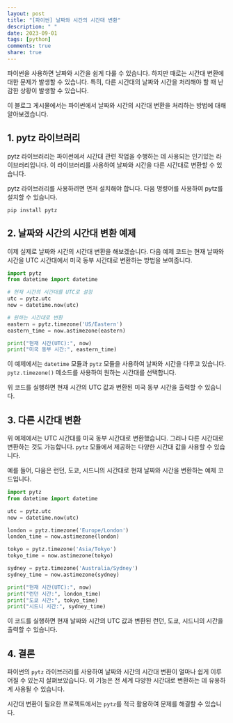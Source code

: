 ```yaml
---
layout: post
title: "[파이썬] 날짜와 시간의 시간대 변환"
description: " "
date: 2023-09-01
tags: [python]
comments: true
share: true
---
```


파이썬을 사용하면 날짜와 시간을 쉽게 다룰 수 있습니다. 하지만 때로는 시간대 변환에 대한 문제가 발생할 수 있습니다. 특히, 다른 시간대의 날짜와 시간을 처리해야 할 때 난감한 상황이 발생할 수 있습니다.

이 블로그 게시물에서는 파이썬에서 날짜와 시간의 시간대 변환을 처리하는 방법에 대해 알아보겠습니다.

## 1. pytz 라이브러리

pytz 라이브러리는 파이썬에서 시간대 관련 작업을 수행하는 데 사용되는 인기있는 라이브러리입니다. 이 라이브러리를 사용하여 날짜와 시간을 다른 시간대로 변환할 수 있습니다.

pytz 라이브러리를 사용하려면 먼저 설치해야 합니다. 다음 명령어를 사용하여 pytz를 설치할 수 있습니다.

```
pip install pytz
```

## 2. 날짜와 시간의 시간대 변환 예제

이제 실제로 날짜와 시간의 시간대 변환을 해보겠습니다. 다음 예제 코드는 현재 날짜와 시간을 UTC 시간대에서 미국 동부 시간대로 변환하는 방법을 보여줍니다.

```python
import pytz
from datetime import datetime

# 현재 시간의 시간대를 UTC로 설정
utc = pytz.utc
now = datetime.now(utc)

# 원하는 시간대로 변환
eastern = pytz.timezone('US/Eastern')
eastern_time = now.astimezone(eastern)

print("현재 시간(UTC):", now)
print("미국 동부 시간:", eastern_time)
```

이 예제에서는 `datetime` 모듈과 `pytz` 모듈을 사용하여 날짜와 시간을 다루고 있습니다. `pytz.timezone()` 메소드를 사용하여 원하는 시간대를 선택합니다.

위 코드를 실행하면 현재 시간의 UTC 값과 변환된 미국 동부 시간을 출력할 수 있습니다.

## 3. 다른 시간대 변환

위 예제에서는 UTC 시간대를 미국 동부 시간대로 변환했습니다. 그러나 다른 시간대로 변환하는 것도 가능합니다. `pytz` 모듈에서 제공하는 다양한 시간대 값을 사용할 수 있습니다.

예를 들어, 다음은 런던, 도쿄, 시드니의 시간대로 현재 날짜와 시간을 변환하는 예제 코드입니다.

```python
import pytz
from datetime import datetime

utc = pytz.utc
now = datetime.now(utc)

london = pytz.timezone('Europe/London')
london_time = now.astimezone(london)

tokyo = pytz.timezone('Asia/Tokyo')
tokyo_time = now.astimezone(tokyo)

sydney = pytz.timezone('Australia/Sydney')
sydney_time = now.astimezone(sydney)

print("현재 시간(UTC):", now)
print("런던 시간:", london_time)
print("도쿄 시간:", tokyo_time)
print("시드니 시간:", sydney_time)
```

이 코드를 실행하면 현재 날짜와 시간의 UTC 값과 변환된 런던, 도쿄, 시드니의 시간을 출력할 수 있습니다.

## 4. 결론

파이썬의 `pytz` 라이브러리를 사용하여 날짜와 시간의 시간대 변환이 얼마나 쉽게 이루어질 수 있는지 살펴보았습니다. 이 기능은 전 세계 다양한 시간대로 변환하는 데 유용하게 사용될 수 있습니다.

시간대 변환이 필요한 프로젝트에서는 `pytz`를 적극 활용하여 문제를 해결할 수 있습니다.